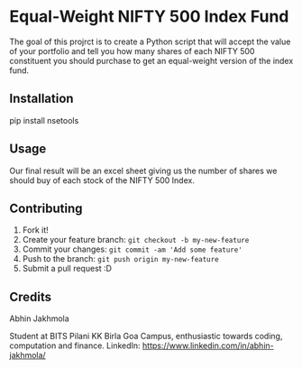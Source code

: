 # Equal-Weight NIFTY 500 Index Fund

The goal of this projrct is to create a Python script that will accept the value of your portfolio and tell you how many shares of each NIFTY 500 constituent you should purchase to get an equal-weight version of the index fund.

## Installation

pip install nsetools

## Usage

Our final result will be an excel sheet giving us the number of shares we should buy of each stock of the NIFTY 500 Index.

## Contributing

1. Fork it!
2. Create your feature branch: `git checkout -b my-new-feature`
3. Commit your changes: `git commit -am 'Add some feature'`
4. Push to the branch: `git push origin my-new-feature`
5. Submit a pull request :D

## Credits

Abhin Jakhmola

Student at BITS Pilani KK Birla Goa Campus, enthusiastic towards coding, computation and finance.
LinkedIn: https://www.linkedin.com/in/abhin-jakhmola/
